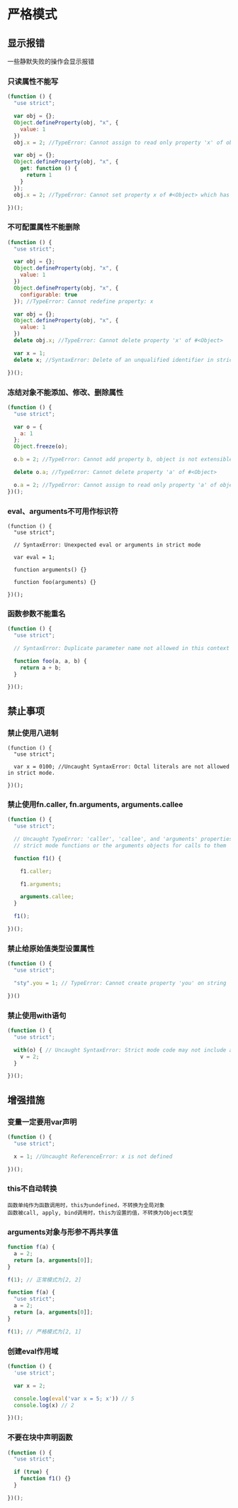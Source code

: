 # 严格模式

## 显示报错

一些静默失败的操作会显示报错

### 只读属性不能写

```javascript
(function () {
  "use strict";

  var obj = {};
  Object.defineProperty(obj, "x", {
    value: 1
  })
  obj.x = 2; //TypeError: Cannot assign to read only property 'x' of object '#<Object>'

  var obj = {};
  Object.defineProperty(obj, "x", {
    get: function () {
      return 1
    }
  });
  obj.x = 2; //TypeError: Cannot set property x of #<Object> which has only a getter

})();
```

### 不可配置属性不能删除

```javascript
(function () {
  "use strict";

  var obj = {};
  Object.defineProperty(obj, "x", {
    value: 1
  })
  Object.defineProperty(obj, "x", {
    configurable: true
  }); //TypeError: Cannot redefine property: x

  var obj = {};
  Object.defineProperty(obj, "x", {
    value: 1
  })
  delete obj.x; //TypeError: Cannot delete property 'x' of #<Object>

  var x = 1;
  delete x; //SyntaxError: Delete of an unqualified identifier in strict mode.

})();
```

### 冻结对象不能添加、修改、删除属性

```javascript
(function () {
  "use strict";

  var o = {
    a: 1
  };
  Object.freeze(o);

  o.b = 2; //TypeError: Cannot add property b, object is not extensible

  delete o.a; //TypeError: Cannot delete property 'a' of #<Object>

  o.a = 2; //TypeError: Cannot assign to read only property 'a' of object '#<Object>'
})();
```

### eval、arguments不可用作标识符

```
(function () {
  "use strict";

  // SyntaxError: Unexpected eval or arguments in strict mode

  var eval = 1;

  function arguments() {}

  function foo(arguments) {}

})();
```

### 函数参数不能重名

```javascript
(function () {
  "use strict";

  // SyntaxError: Duplicate parameter name not allowed in this context

  function foo(a, a, b) {
    return a + b;
  }

})();
```

## 禁止事项

### 禁止使用八进制

```
(function () {
  "use strict";

  var x = 0100; //Uncaught SyntaxError: Octal literals are not allowed in strict mode.

})();
```

### 禁止使用fn.caller, fn.arguments, arguments.callee

```javascript
(function () {
  "use strict";

  // Uncaught TypeError: 'caller', 'callee', and 'arguments' properties may not be accessed on
  // strict mode functions or the arguments objects for calls to them   

  function f1() {

    f1.caller;

    f1.arguments;

    arguments.callee;
  }

  f1();

})();
```

### 禁止给原始值类型设置属性

```javascript
(function () {
  "use strict";

  "sty".you = 1; // TypeError: Cannot create property 'you' on string

})()
```

### 禁止使用with语句

```javascript
(function () {
  "use strict";

  with(o) { // Uncaught SyntaxError: Strict mode code may not include a with statement
    v = 2;
  }

})();
```

## 增强措施

### 变量一定要用var声明

```javascript
(function () {
  "use strict";

  x = 1; //Uncaught ReferenceError: x is not defined

})();
```

### this不自动转换

```
函数单纯作为函数调用时，this为undefined，不转换为全局对象
函数被call, apply, bind调用时，this为设置的值，不转换为Object类型
```

### arguments对象与形参不再共享值

```javascript
function f(a) {
  a = 2;
  return [a, arguments[0]];
}

f(1); // 正常模式为[2, 2]

function f(a) {
  "use strict";
  a = 2;
  return [a, arguments[0]];
}

f(1); // 严格模式为[2, 1]
```

### 创建eval作用域

```javascript
(function () {
  'use strict';

  var x = 2;

  console.log(eval('var x = 5; x')) // 5
  console.log(x) // 2

})();
```

### 不要在块中声明函数

```javascript
(function () {
  "use strict";

  if (true) {
    function f1() {}
  }

})();
```
